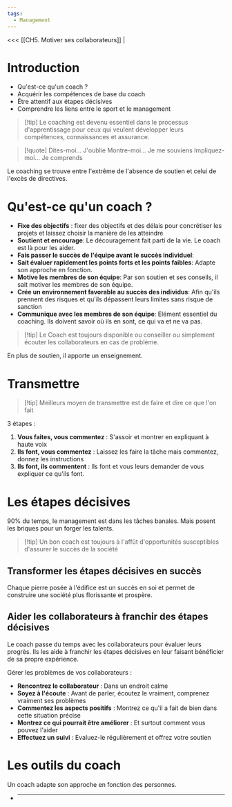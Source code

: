 ```yaml
---
tags:
  - Management
---
```

<<< [[CH5. Motiver ses collaborateurs]] |

# Introduction
- Qu'est-ce qu'un coach ?
- Acquérir les compétences de base du coach
- Être attentif aux étapes décisives
- Comprendre les liens entre le sport et le management
> [!tip] Le coaching est devenu essentiel dans le processus d'apprentissage pour ceux qui veulent développer leurs compétences, connaissances et assurance.

> [!quote] 
> Dites-moi... J'oublie
> Montre-moi... Je me souviens
> Impliquez-moi... Je comprends

Le coaching se trouve entre l'extrême de l'absence de soutien et celui de l'excès de directives.

# Qu'est-ce qu'un coach ?
- **Fixe des objectifs** : fixer des objectifs et des délais pour concrétiser les projets et laissez choisir la manière de les atteindre
- **Soutient et encourage**: Le découragement fait parti de la vie. Le coach est là pour les aider.
- **Fais passer le succès de l'équipe avant le succès individuel**: 
- **Sait évaluer rapidement les points forts et les points faibles**: Adapte son approche en fonction.
- **Motive les membres de son équipe**: Par son soutien et ses conseils, il sait motiver les membres de son équipe.
- **Crée un environnement favorable au succès des individus**: Afin qu'ils prennent des risques et qu'ils dépassent leurs limites sans risque de sanction
- **Communique avec les membres de son équipe**: Elément essentiel du coaching. Ils doivent savoir où ils en sont, ce qui va et ne va pas.

>[!tip] Le Coach est toujours disponible ou conseiller ou simplement écouter les collaborateurs en cas de problème.

En plus de soutien, il apporte un enseignement.
# Transmettre

>[!tip] Meilleurs moyen de transmettre est de faire et dire ce que l'on fait

3 étapes :
1. **Vous faites, vous commentez** : S'assoir et montrer en expliquant à haute voix
2. **Ils font, vous commentez** : Laissez les faire la tâche mais commentez, donnez les instructions
3. **Ils font, ils commentent** : Ils font et vous leurs demander de vous expliquer ce qu'ils font.


# Les étapes décisives

90% du temps, le management est dans les tâches banales. Mais posent les briques pour un forger les talents.

> [!tip] Un bon coach est toujours à l'affût d'opportunités susceptibles d'assurer le succès de la société

## Transformer les étapes décisives en succès
Chaque pierre posée à l'édifice est un succès en soi et permet de construire une société plus florissante et prospère.

## Aider les collaborateurs à franchir des étapes décisives
Le coach passe du temps avec les collaborateurs pour évaluer leurs progrès. Ils les aide à franchir les étapes décisives en leur faisant bénéficier de sa propre expérience.

Gérer les problèmes de vos collaborateurs : 
- **Rencontrez le collaborateur** : Dans un endroit calme
- **Soyez à l'écoute** : Avant de parler, écoutez le vraiment, comprenez vraiment ses problèmes
- **Commentez les aspects positifs** : Montrez ce qu'il a fait de bien dans cette situation précise
- **Montrez ce qui pourrait être améliorer** : Et surtout comment vous pouvez l'aider
- **Effectuez un suivi** : Evaluez-le régulièrement et offrez votre soutien
# Les outils du coach
Un coach adapte son approche en fonction des personnes.

- ****